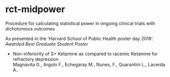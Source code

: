 # rct-midpower

Procedure for calculating statistical power in ongoing clinical trials with dichotomous outcomes

As presented in the 'Harvard School of Public Health poster day 2018'.  
*Awarded Best Graduate Student Poster*
* Non-inferiority of S+ Ketamine as compared to racemic Ketamine for refractory depression  
Magnavita G., Argolo F., Echegaray M., Nunes, F., Quarantini L., Lacerda A..

